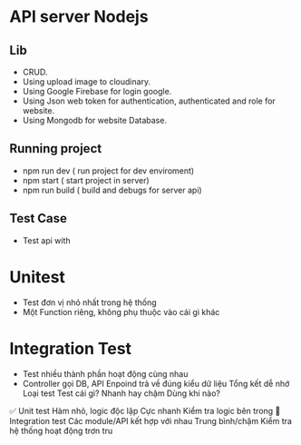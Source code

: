 # API server Nodejs

## Lib

- CRUD.
- Using upload image to cloudinary.
- Using Google Firebase for login google.
- Using Json web token for authentication, authenticated and role for website.
- Using Mongodb for website Database.

## Running project

- npm run dev ( run project for dev enviroment)
- npm start ( start project in server)
- npm run build ( build and debugs for server api)

## Test Case 

- Test api with 

# Unitest
- Test đơn vị nhỏ nhất trong hệ thống
- Một Function riêng, không phụ thuộc vào cái gì khác

# Integration Test
- Test nhiều thành phần hoạt động cùng nhau 
- Controller gọi DB, API Enpoind trả về đúng kiểu dữ liệu 
Tổng kết dễ nhớ
Loại test	                            Test cái gì?	                    Nhanh hay chậm	                         Dùng khi nào?

✅ Unit test	                Hàm nhỏ, logic độc lập	                        Cực nhanh	                        Kiểm tra logic bên trong
🔁 Integration test	        Các module/API kết hợp với nhau	                Trung bình/chậm	                Kiểm tra hệ thống hoạt động trơn tru
